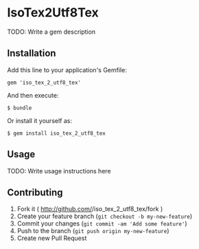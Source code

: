 # IsoTex2Utf8Tex

TODO: Write a gem description

## Installation

Add this line to your application's Gemfile:

    gem 'iso_tex_2_utf8_tex'

And then execute:

    $ bundle

Or install it yourself as:

    $ gem install iso_tex_2_utf8_tex

## Usage

TODO: Write usage instructions here

## Contributing

1. Fork it ( http://github.com/<my-github-username>/iso_tex_2_utf8_tex/fork )
2. Create your feature branch (`git checkout -b my-new-feature`)
3. Commit your changes (`git commit -am 'Add some feature'`)
4. Push to the branch (`git push origin my-new-feature`)
5. Create new Pull Request
